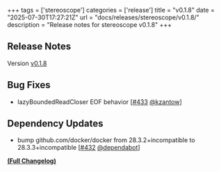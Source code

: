 +++
tags = ['stereoscope']
categories = ['release']
title = "v0.1.8"
date = "2025-07-30T17:27:21Z"
url = "docs/releases/stereoscope/v0.1.8/"
description = "Release notes for stereoscope v0.1.8"
+++

## Release Notes

Version [v0.1.8](https://github.com/anchore/stereoscope/releases/tag/v0.1.8)

## Bug Fixes

- lazyBoundedReadCloser EOF behavior [[#433](https://github.com/anchore/stereoscope/pull/433) [@kzantow](https://github.com/kzantow)]

## Dependency Updates

- bump github.com/docker/docker from 28.3.2+incompatible to 28.3.3+incompatible [[#432](https://github.com/anchore/stereoscope/pull/432) [@dependabot](https://github.com/dependabot)]

**[(Full Changelog)](https://github.com/anchore/stereoscope/compare/v0.1.7...v0.1.8)**
